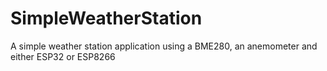 # SimpleWeatherStation
A simple weather station application using a BME280, an anemometer and either ESP32 or ESP8266
